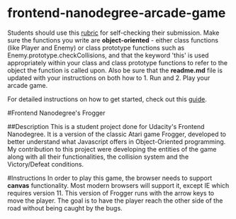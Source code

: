 frontend-nanodegree-arcade-game
===============================

Students should use this [rubric](https://review.udacity.com/#!/projects/2696458597/rubric) for self-checking their submission. Make sure the functions you write are **object-oriented** - either class functions (like Player and Enemy) or class prototype functions such as Enemy.prototype.checkCollisions, and that the keyword 'this' is used appropriately within your class and class prototype functions to refer to the object the function is called upon. Also be sure that the **readme.md** file is updated with your instructions on both how to 1. Run and 2. Play your arcade game.

For detailed instructions on how to get started, check out this [guide](https://docs.google.com/document/d/1v01aScPjSWCCWQLIpFqvg3-vXLH2e8_SZQKC8jNO0Dc/pub?embedded=true).


#Frontend Nanodegree's Frogger

##Description
This is a student project done for Udacity's Frontend Nanodegree. It is a version of the classic Atari game Frogger, developed to better understand what Javascript offers in Object-Oriented programming. My contribution to this project were developing the entities of the game along with all their functionalities, the collision system and the Victory/Defeat conditions.

#Instructions
In order to play this game, the browser needs to support **canvas** functionality. Most modern browsers will support it, except IE which requires version 11. This version of Frogger runs with the arrow keys to move the player. The goal is to have the player reach the other side of the road without being caught by the bugs.
